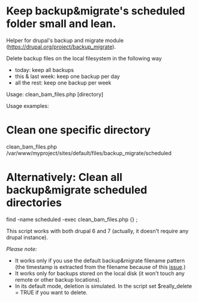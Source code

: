 Keep backup&migrate's scheduled folder small and lean.
==================

Helper for drupal's backup and migrate module (https://drupal.org/project/backup_migrate).

Delete backup files on the local filesystem in the following way
- today:             keep all backups
- this & last week:  keep one backup per day
- all the rest:      keep one backup per week

Usage:
  clean_bam_files.php [directory]

Usage examples:

  # Clean one specific directory
  clean_bam_files.php /var/www/myproject/sites/default/files/backup_migrate/scheduled
  
  # Alternatively: Clean all backup&migrate scheduled directories
  find -name scheduled -exec clean_bam_files.php {} \;

This script works with both drupal 6 and 7 (actually, it doesn't require any drupal instance).

*Please note:*
- It works only if you use the default backup&migrate filename pattern (the timestamp is extracted from the filename because of this <a href="https://drupal.org/node/1357402">issue</a>.)
- It works only for backups stored on the local disk (it won't touch any remote or other backup locations).
- In its default mode, deletion is simulated. In the script set $really_delete = TRUE if you want to delete.

